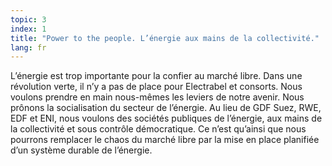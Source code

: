 ```yaml
---
topic: 3
index: 1
title: "Power to the people. L’énergie aux mains de la collectivité."
lang: fr
---
```

L’énergie est trop importante pour la confier au marché libre. Dans une
révolution verte, il n’y a pas de place pour Electrabel et consorts. Nous
voulons prendre en main nous-mêmes les leviers de notre avenir. Nous prônons
la socialisation du secteur de l’énergie. Au lieu de GDF Suez, RWE, EDF et
ENI, nous voulons des sociétés publiques de l’énergie, aux mains de la
collectivité et sous contrôle démocratique. Ce n’est qu’ainsi que nous
pourrons remplacer le chaos du marché libre par la mise en place planifiée
d’un système durable de l’énergie.

